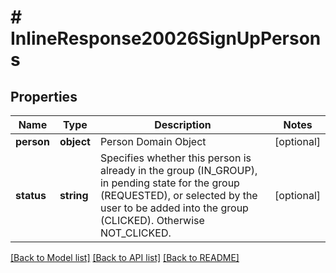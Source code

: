 # # InlineResponse20026SignUpPersons

## Properties

Name | Type | Description | Notes
------------ | ------------- | ------------- | -------------
**person** | **object** | Person Domain Object | [optional]
**status** | **string** | Specifies whether this person is already in the group (IN_GROUP), in pending state for the group (REQUESTED), or selected by the user to be added into the group (CLICKED). Otherwise NOT_CLICKED. | [optional]

[[Back to Model list]](../../README.md#models) [[Back to API list]](../../README.md#endpoints) [[Back to README]](../../README.md)
